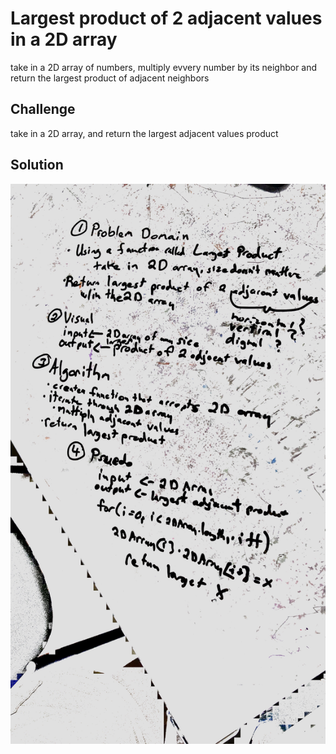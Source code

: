 # Largest product of 2 adjacent values in a 2D array
take in a 2D array of numbers, multiply evvery number by its neighbor and return the largest product of adjacent neighbors

## Challenge
take in a 2D array, and return the largest adjacent values product 

## Solution
![whiteboard](assets/array_adjacent_product.jpeg)